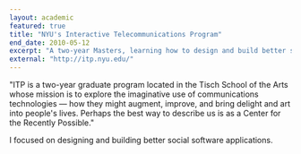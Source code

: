 ```yaml
---
layout: academic
featured: true
title: "NYU's Interactive Telecommunications Program"
end_date: 2010-05-12
excerpt: "A two-year Masters, learning how to design and build better social software applications."
external: "http://itp.nyu.edu/"
---
```

"ITP is a two-year graduate program located in the Tisch School of the Arts whose mission is to explore the imaginative use of communications technologies — how they might augment, improve, and bring delight and art into people's lives. Perhaps the best way to describe us is as a Center for the Recently Possible."

I focused on designing and building better social software applications.
